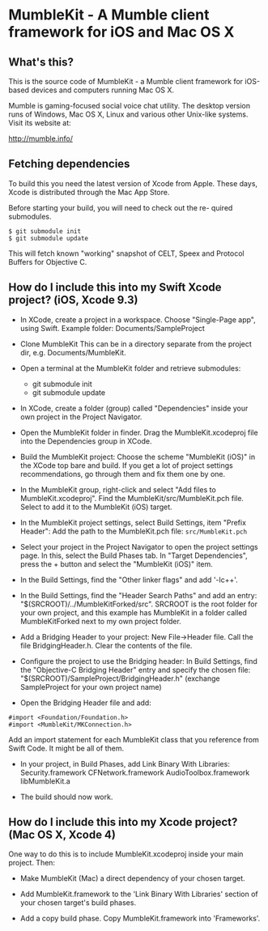 MumbleKit - A Mumble client framework for iOS and Mac OS X
==========================================================

What's this?
------------

This is the source code of MumbleKit - a Mumble client framework
for iOS-based devices and computers running Mac OS X.

Mumble is gaming-focused social voice chat utility. The desktop
version runs of Windows, Mac OS X, Linux and various other Unix-like
systems. Visit its website at:

 <http://mumble.info/>

Fetching dependencies
---------------------

To build this you need the latest version of Xcode from Apple.
These days, Xcode is distributed through the Mac App Store.

Before starting your build, you will need to check out the re-
quired submodules.

    $ git submodule init
    $ git submodule update

This will fetch known "working" snapshot of CELT, Speex and
Protocol Buffers for Objective C.

How do I include this into my Swift Xcode project? (iOS, Xcode 9.3)
-----------------------------------------------------------

* In XCode, create a project in a workspace. Choose "Single-Page app", using Swift.
Example folder: Documents/SampleProject

* Clone MumbleKit
This can be in a directory separate from the project dir, e.g. Documents/MumbleKit.

* Open a terminal at the MumbleKit folder and retrieve submodules:
	- git submodule init
	- git submodule update

* In XCode, create a folder (group) called "Dependencies" inside your own project in the Project Navigator.

* Open the MumbleKit folder in finder. Drag the MumbleKit.xcodeproj file into the Dependencies group in XCode.

* Build the MumbleKit project: Choose the scheme "MumbleKit (iOS)" in the XCode top bare and build. If you get a lot of project settings recommendations, go through them and fix them one by one.

* In the MumbleKit group, right-click and select "Add files to MumbleKit.xcodeproj". Find the MumbleKit/src/MumbleKit.pch file. Select to add it to the MumbleKit (iOS) target.

* In the MumbleKit project settings, select Build Settings, item "Prefix Header": Add the path to the MumbleKit.pch file: `src/MumbleKit.pch`

* Select your project in the Project Navigator to open the project settings page. In this, select the Build Phases tab. In "Target Dependencies", press the + button and select the "MumbleKit (iOS)" item.

* In the Build Settings, find the "Other linker flags" and add '-lc++'.

* In the Build Settings, find the "Header Search Paths" and add an entry: "$(SRCROOT)/../MumbleKitForked/src". SRCROOT is the root folder for your own project, and this example has MumbleKit in a folder called MumbleKitForked next to my own project folder.

* Add a Bridging Header to your project: New File->Header file. Call the file BridgingHeader.h. Clear the contents of the file.

* Configure the project to use the Bridging header: In Build Settings, find the "Objective-C Bridging Header" entry and specify the chosen file: "$(SRCROOT)/SampleProject/BridgingHeader.h" (exchange SampleProject for your own project name)

* Open the Bridging Header file and add: 

```
#import <Foundation/Foundation.h>
#import <MumbleKit/MKConnection.h>
```

Add an import statement for each MumbleKit class that you reference from Swift Code. It might be all of them.

* In your project, in Build Phases, add Link Binary With Libraries:
Security.framework
CFNetwork.framework
AudioToolbox.framework
libMumbleKit.a

* The build should now work.

How do I include this into my Xcode project? (Mac OS X, Xcode 4)
----------------------------------------------------------------

One way to do this is to include MumbleKit.xcodeproj inside your main project. Then:

 * Make MumbleKit (Mac) a direct dependency of your chosen target.

 * Add MumbleKit.framework to the 'Link Binary With Libraries' section of your chosen target's
   build phases.

 * Add a copy build phase. Copy MumbleKit.framework into 'Frameworks'.

